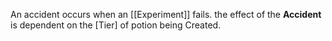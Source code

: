 An accident occurs when an [[Experiment]] fails. the effect of the **Accident** is dependent on the [Tier] of potion 
being Created.






